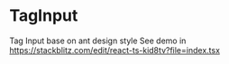 # TagInput
Tag Input base on ant design style
See demo in https://stackblitz.com/edit/react-ts-kid8tv?file=index.tsx
